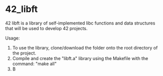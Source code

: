 # 42_libft

42 libft is a library of self-implemented libc functions and data structures that will be used to develop 42 projects.

Usage:<br />
1)  To use the library, clone/download the folder onto the root directory of the project.<br />
2)  Compile and create the "libft.a" library using the Makefile with the command: "make all"<br />
3)  B
